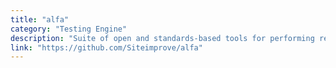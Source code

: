 ```yaml
---
title: "alfa"
category: "Testing Engine"
description: "Suite of open and standards-based tools for performing reliable accessibility conformance testing at scale."
link: "https://github.com/Siteimprove/alfa"
---
```


